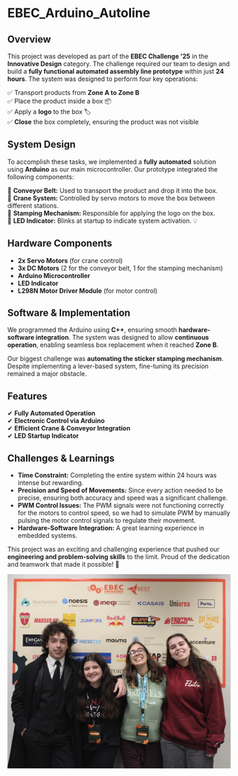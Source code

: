 # EBEC_Arduino_Autoline

## Overview

This project was developed as part of the **EBEC Challenge '25** in the **Innovative Design** category. The challenge required our team to design and build a **fully functional automated assembly line prototype** within just **24 hours**. The system was designed to perform four key operations:

✅ Transport products from **Zone A to Zone B**\
✅ Place the product inside a box 📦\
✅ Apply a **logo** to the box 🏷️\
✅ **Close** the box completely, ensuring the product was not visible

## System Design

To accomplish these tasks, we implemented a **fully automated** solution using **Arduino** as our main microcontroller. Our prototype integrated the following components:

🔹 **Conveyor Belt:** Used to transport the product and drop it into the box.\
🔹 **Crane System:** Controlled by servo motors to move the box between different stations.\
🔹 **Stamping Mechanism:** Responsible for applying the logo on the box.\
🔹 **LED Indicator:** Blinks at startup to indicate system activation. 💡

## Hardware Components

- **2x Servo Motors** (for crane control)
- **3x DC Motors** (2 for the conveyor belt, 1 for the stamping mechanism)
- **Arduino Microcontroller**
- **LED Indicator**
- **L298N Motor Driver Module** (for motor control)

## Software & Implementation

We programmed the Arduino using **C++**, ensuring smooth **hardware-software integration**. The system was designed to allow **continuous operation**, enabling seamless box replacement when it reached **Zone B**.

Our biggest challenge was **automating the sticker stamping mechanism**. Despite implementing a lever-based system, fine-tuning its precision remained a major obstacle.

## Features

✔ **Fully Automated Operation**\
✔ **Electronic Control via Arduino**\
✔ **Efficient Crane & Conveyor Integration**\
✔ **LED Startup Indicator**

## Challenges & Learnings

- **Time Constraint:** Completing the entire system within 24 hours was intense but rewarding.
- **Precision and Speed of Movements:** Since every action needed to be precise, ensuring both accuracy and speed was a significant challenge.
- **PWM Control Issues:** The PWM signals were not functioning correctly for the motors to control speed, so we had to simulate PWM by manually pulsing the motor control signals to regulate their movement.
- **Hardware-Software Integration:** A great learning experience in embedded systems.

This project was an exciting and challenging experience that pushed our **engineering and problem-solving skills** to the limit. Proud of the dedication and teamwork that made it possible! 🚀

![My Team](./EBEC_Team.JPG)

